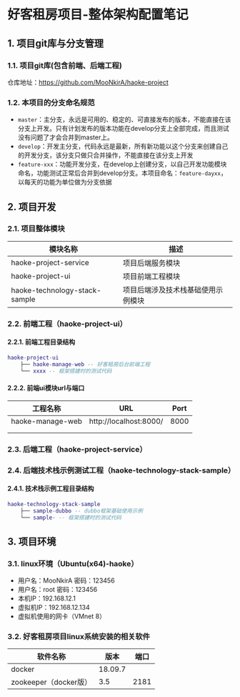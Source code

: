 # 好客租房项目-整体架构配置笔记

## 1. 项目git库与分支管理

### 1.1. 项目git库(包含前端、后端工程)

仓库地址：https://github.com/MooNkirA/haoke-project

### 1.2. 本项目的分支命名规范

- `master`：主分支，永远是可用的、稳定的、可直接发布的版本，不能直接在该分支上开发。只有计划发布的版本功能在develop分支上全部完成，而且测试没有问题了才会合并到master上。
- `develop`：开发主分支，代码永远是最新，所有新功能以这个分支来创建自己的开发分支，该分支只做只合并操作，不能直接在该分支上开发
- `feature-xxx`：功能开发分支，在develop上创建分支，以自己开发功能模块命名，功能测试正常后合并到develop分支。本项目命名：`feature-dayxx`，以每天的功能为单位做为分支依据

## 2. 项目开发

### 2.1. 项目整体模块

|            模块名称            |              描述               |
| ----------------------------- | ------------------------------ |
| haoke-project-service         | 项目后端服务模块                 |
| haoke-project-ui              | 项目前端工程模块                 |
| haoke-technology-stack-sample | 项目后端涉及技术栈基础使用示例模块 |

### 2.2. 前端工程（haoke-project-ui）

#### 2.2.1. 前端工程目录结构

``` lua
haoke-project-ui
    ├── haoke-manage-web -- 好客租房后台前端工程
    └── xxxx -- 框架搭建时的测试代码
```

#### 2.2.2. 前端ui模块url与端口

|     工程名称      |          URL           | Port |
| ---------------- | ---------------------- | ---- |
| haoke-manage-web | http://localhost:8000/ | 8000 |
|                  |                        |      |
|                  |                        |      |

### 2.3. 后端工程（haoke-project-service）



### 2.4. 后端技术栈示例测试工程（haoke-technology-stack-sample）

#### 2.4.1. 技术栈示例工程目录结构

``` lua
haoke-technology-stack-sample
    ├── sample-dubbo -- dubbo框架基础使用示例
    └── sample- -- 框架搭建时的测试代码
```


## 3. 项目环境

### 3.1. linux环境（Ubuntu(x64)-haoke）

- 用户名：MooNkirA  密码：123456
- 用户名：root  密码：123456
- 本机IP：192.168.12.1
- 虚拟机IP：192.168.12.134
- 虚拟机使用的网卡（VMnet 8）

### 3.2. 好客租房项目linux系统安装的相关软件

|       软件名称        |  版本   | 端口 |
| -------------------- | ------- | ---- |
| docker               | 18.09.7 |      |
| zookeeper（docker版） | 3.5     | 2181 |



